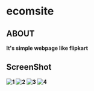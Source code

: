 # ecomsite

<h2>ABOUT</h2>

<b>It's simple webpage like flipkart<b>
  
 <h2>ScreenShot</h2>

  
  ![1](https://user-images.githubusercontent.com/68505018/146893022-41cfc8ef-2048-430a-ab48-9e19f7a2abe8.PNG)
  ![2](https://user-images.githubusercontent.com/68505018/146893138-30601bdb-9235-467c-98a2-6f9c3a0089c1.PNG)
  ![3](https://user-images.githubusercontent.com/68505018/146893158-4065ab46-9ec4-4f15-9968-723ef8bc3fba.PNG)
  ![4](https://user-images.githubusercontent.com/68505018/146893174-d5864907-1e3c-41ba-8c98-37fa8f7b40da.PNG)
